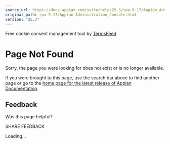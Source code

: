 ```yaml
---
source_url: https://docs.appian.com/suite/help/25.3/rpa-9.17/Appian_Administration_Console.html
original_path: rpa-9.17/Appian_Administration_Console.html
version: "25.3"
---
```


Free cookie consent management tool by [TermsFeed](https://www.termsfeed.com/)

# Page Not Found

Sorry, the page you were looking for does not exist or is no longer available.

If you were brought to this page, use the search bar above to find another page or go to the [home page for the latest release of Appian Documentation](https://docs.appian.com/suite/help/latest/).

## Feedback

Was this page helpful?

SHARE FEEDBACK

Loading...